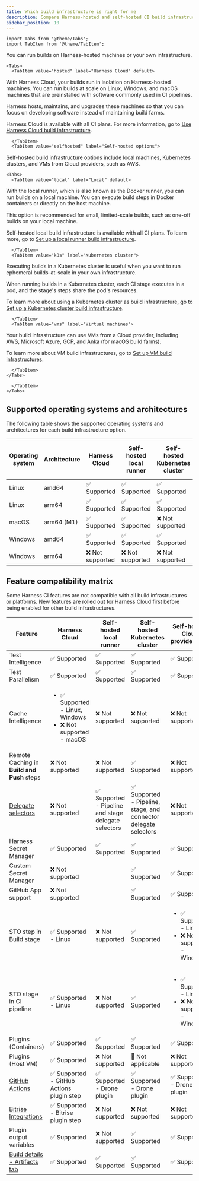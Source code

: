 ```yaml
---
title: Which build infrastructure is right for me
description: Compare Harness-hosted and self-hosted CI build infrastructure options.
sidebar_position: 10
---
```


```mdx-code-block
import Tabs from '@theme/Tabs';
import TabItem from '@theme/TabItem';
```

You can run builds on Harness-hosted machines or your own infrastructure.


```mdx-code-block
<Tabs>
  <TabItem value="hosted" label="Harness Cloud" default>
```

<DocsTag  text="Free plan" link="/docs/continuous-integration/ci-quickstarts/ci-subscription-mgmt" /> <DocsTag  text="Team plan" link="/docs/continuous-integration/ci-quickstarts/ci-subscription-mgmt" /> <DocsTag  text="Enterprise plan" link="/docs/continuous-integration/ci-quickstarts/ci-subscription-mgmt" />

With Harness Cloud, your builds run in isolation on Harness-hosted machines. You can run builds at scale on Linux, Windows, and macOS machines that are preinstalled with software commonly used in CI pipelines.

Harness hosts, maintains, and upgrades these machines so that you can focus on developing software instead of maintaining build farms.

Harness Cloud is available with all CI plans. For more information, go to [Use Harness Cloud build infrastructure](./use-harness-cloud-build-infrastructure.md).

```mdx-code-block
  </TabItem>
  <TabItem value="selfhosted" label="Self-hosted options">
```

Self-hosted build infrastructure options include local machines, Kubernetes clusters, and VMs from Cloud providers, such as AWS.

```mdx-code-block
<Tabs>
  <TabItem value="local" label="Local" default>
```
<DocsTag  text="Free plan" link="/docs/continuous-integration/ci-quickstarts/ci-subscription-mgmt" /> <DocsTag  text="Team plan" link="/docs/continuous-integration/ci-quickstarts/ci-subscription-mgmt" /> <DocsTag  text="Enterprise plan" link="/docs/continuous-integration/ci-quickstarts/ci-subscription-mgmt" />

With the local runner, which is also known as the Docker runner, you can run builds on a local machine. You can execute build steps in Docker containers or directly on the host machine.

This option is recommended for small, limited-scale builds, such as one-off builds on your local machine.

Self-hosted local build infrastructure is available with all CI plans. To learn more, go to [Set up a local runner build infrastructure](./define-a-docker-build-infrastructure.md).

```mdx-code-block
  </TabItem>
  <TabItem value="k8s" label="Kubernetes cluster">
```

<DocsTag  text="Team plan" link="/docs/continuous-integration/ci-quickstarts/ci-subscription-mgmt" /> <DocsTag  text="Enterprise plan" link="/docs/continuous-integration/ci-quickstarts/ci-subscription-mgmt" />

Executing builds in a Kubernetes cluster is useful when you want to run ephemeral builds-at-scale in your own infrastructure.

When running builds in a Kubernetes cluster, each CI stage executes in a pod, and the stage's steps share the pod's resources.

To learn more about using a Kubernetes cluster as build infrastructure, go to [Set up a Kubernetes cluster build infrastructure](./k8s-build-infrastructure/set-up-a-kubernetes-cluster-build-infrastructure.md).

```mdx-code-block
  </TabItem>
  <TabItem value="vms" label="Virtual machines">
```

<DocsTag  text="Team plan" link="/docs/continuous-integration/ci-quickstarts/ci-subscription-mgmt" /> <DocsTag  text="Enterprise plan" link="/docs/continuous-integration/ci-quickstarts/ci-subscription-mgmt" />

Your build infrastructure can use VMs from a Cloud provider, including AWS, Microsoft Azure, GCP, and Anka (for macOS build farms).

To learn more about VM build infrastructures, go to [Set up VM build infrastructures](/docs/category/set-up-vm-build-infrastructures).

```mdx-code-block
  </TabItem>
</Tabs>
```

```mdx-code-block
  </TabItem>
</Tabs>
```

## Supported operating systems and architectures

The following table shows the supported operating systems and architectures for each build infrastructure option.

| Operating system | Architecture | Harness Cloud | Self-hosted local runner | Self-hosted Kubernetes cluster | Self-hosted Cloud provider VMs |
| -  | - | - | - | - | - |
| Linux | amd64 | ✅ Supported | ✅ Supported | ✅ Supported | ✅ Supported |
| Linux | arm64 | ✅ Supported | ✅ Supported | ✅ Supported | ✅ Supported |
| macOS | arm64 (M1) | ✅ Supported | ✅ Supported | ❌ Not supported | ✅ Supported |
| Windows | amd64 | ✅ Supported | ✅ Supported | ✅ Supported | ✅ Supported |
| Windows | arm64 | ❌ Not supported | ❌ Not supported | ❌ Not supported | ❌ Not supported |

## Feature compatibility matrix

Some Harness CI features are not compatible with all build infrastructures or platforms. New features are rolled out for Harness Cloud first before being enabled for other build infrastructures.

| Feature | Harness Cloud | Self-hosted local runner | Self-hosted Kubernetes cluster | Self-hosted Cloud provider VMs |
| - | - | - | - | - |
| Test Intelligence | ✅ Supported | ✅ Supported | ✅ Supported | ✅ Supported |
| Test Parallelism | ✅ Supported | ✅ Supported | ✅ Supported | ✅ Supported |
| Cache Intelligence | <ul><li>✅ Supported - Linux, Windows</li><li>❌ Not supported - macOS</li></ul>| ❌ Not supported | ❌ Not supported | ❌ Not supported |
| Remote Caching in **Build and Push** steps | ❌ Not supported | ❌ Not supported | ✅ Supported | ❌ Not supported |
| [Delegate selectors](/docs/platform/Delegates/manage-delegates/select-delegates-with-selectors) | ❌ Not supported | ✅ Supported - Pipeline and stage delegate selectors | ✅ Supported - Pipeline, stage, and connector delegate selectors | ❌ Not supported |
| Harness Secret Manager | ✅ Supported | ✅ Supported | ✅ Supported | ✅ Supported |
| Custom Secret Manager | ❌ Not supported | <!-- unknown --> | ✅ Supported | ✅ Supported |
| GitHub App support | ❌ Not supported | <!-- unknown --> | ✅ Supported | ✅ Supported |
| STO step in Build stage | ✅ Supported - Linux | ❌ Not supported | ✅ Supported | <ul><li>✅ Supported - Linux</li><li> ❌ Not supported - Windows</li></ul> |
| STO stage in CI pipeline |  ✅ Supported - Linux | ❌ Not supported  | ✅ Supported | <ul><li>✅ Supported - Linux</li><li> ❌ Not supported - Windows</li></ul> |
| Plugins (Containers) | ✅ Supported | ✅ Supported | ✅ Supported | ✅ Supported |
| Plugins (Host VM) | ✅ Supported | ❌ Not supported | 🔸 Not applicable | ❌ Not supported |
| [GitHub Actions](/docs/continuous-integration/use-ci/use-drone-plugins/explore-ci-plugins#github-actions) | ✅ Supported - GitHub Actions plugin step | ✅ Supported - Drone plugin | ✅ Supported - Drone plugin | ✅ Supported - Drone plugin |
| [Bitrise Integrations](/docs/continuous-integration/use-ci/use-drone-plugins/explore-ci-plugins#bitrise-integrations) | ✅ Supported - Bitrise plugin step | ❌ Not supported | ❌ Not supported | ❌ Not supported |
| Plugin output variables | ✅ Supported | ❌ Not supported | ✅ Supported | ✅ Supported |
| [Build details - Artifacts tab](/docs/continuous-integration/use-ci/viewing-builds#build-details) | ✅ Supported | ✅ Supported | ✅ Supported | ✅ Supported |
